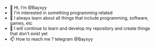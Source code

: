 - 👋 Hi, I’m @Bayxyy
- 👀 I'm interested in something programming related
- 🌱 I always learn about all things that include programming, software, games, etc
- 💞️ I will continue to learn and develop my repository and create things that don't exist yet
- 📫 How to reach me ? telegram @Bayxyy

<!---
Bayxyy/Bayxyy is a ✨ special ✨ repository because its `README.md` (this file) appears on your GitHub profile.
You can click the Preview link to take a look at your changes.
--->
